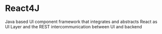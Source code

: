 # React4J
Java based UI component framework that integrates and abstracts React as UI Layer and the REST intercommunication between UI and backend
